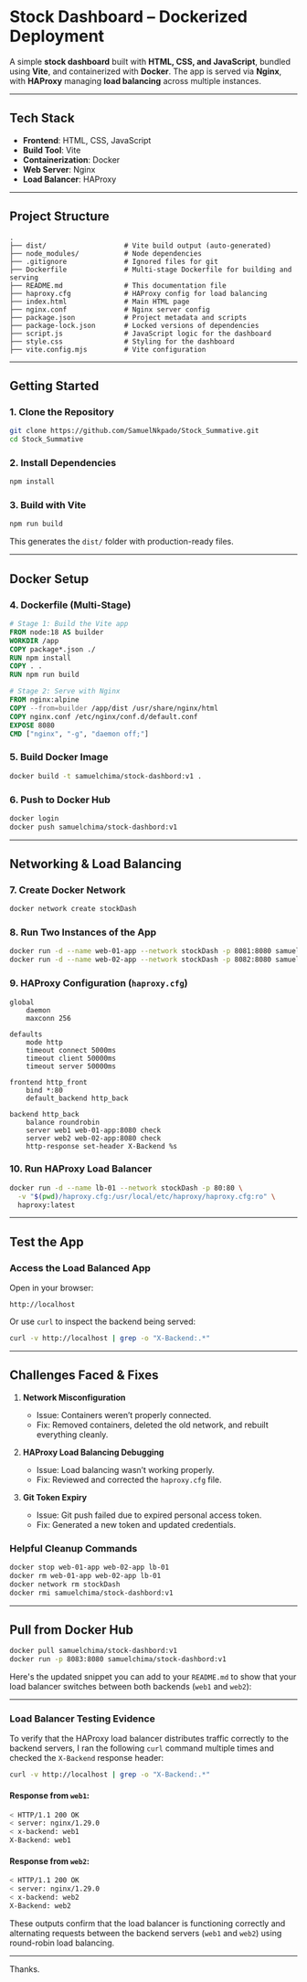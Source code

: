 #   Stock Dashboard – Dockerized Deployment



A simple **stock dashboard** built with **HTML, CSS, and JavaScript**, bundled using **Vite**, and containerized with **Docker**. The app is served via **Nginx**, with **HAProxy** managing **load balancing** across multiple instances.

---

##  Tech Stack

* **Frontend**: HTML, CSS, JavaScript
* **Build Tool**: Vite
* **Containerization**: Docker
* **Web Server**: Nginx
* **Load Balancer**: HAProxy

---

##  Project Structure

```
.
├── dist/                   # Vite build output (auto-generated)
├── node_modules/           # Node dependencies
├── .gitignore              # Ignored files for git
├── Dockerfile              # Multi-stage Dockerfile for building and serving
├── README.md               # This documentation file
├── haproxy.cfg             # HAProxy config for load balancing
├── index.html              # Main HTML page
├── nginx.conf              # Nginx server config
├── package.json            # Project metadata and scripts
├── package-lock.json       # Locked versions of dependencies
├── script.js               # JavaScript logic for the dashboard
├── style.css               # Styling for the dashboard
├── vite.config.mjs         # Vite configuration
```

---

##  Getting Started

### 1. Clone the Repository

```bash
git clone https://github.com/SamuelNkpado/Stock_Summative.git
cd Stock_Summative
```

### 2. Install Dependencies

```bash
npm install
```

### 3. Build with Vite

```bash
npm run build
```

This generates the `dist/` folder with production-ready files.

---

##  Docker Setup

### 4. Dockerfile (Multi-Stage)

```Dockerfile
# Stage 1: Build the Vite app
FROM node:18 AS builder
WORKDIR /app
COPY package*.json ./
RUN npm install
COPY . .
RUN npm run build

# Stage 2: Serve with Nginx
FROM nginx:alpine
COPY --from=builder /app/dist /usr/share/nginx/html
COPY nginx.conf /etc/nginx/conf.d/default.conf
EXPOSE 8080
CMD ["nginx", "-g", "daemon off;"]
```

### 5. Build Docker Image

```bash
docker build -t samuelchima/stock-dashbord:v1 .
```

### 6. Push to Docker Hub

```bash
docker login
docker push samuelchima/stock-dashbord:v1
```

---

##  Networking & Load Balancing

### 7. Create Docker Network

```bash
docker network create stockDash
```

### 8. Run Two Instances of the App

```bash
docker run -d --name web-01-app --network stockDash -p 8081:8080 samuelchima/stock-dashbord:v1
docker run -d --name web-02-app --network stockDash -p 8082:8080 samuelchima/stock-dashbord:v1
```

### 9. HAProxy Configuration (`haproxy.cfg`)

```haproxy
global
    daemon
    maxconn 256

defaults
    mode http
    timeout connect 5000ms
    timeout client 50000ms
    timeout server 50000ms

frontend http_front
    bind *:80
    default_backend http_back

backend http_back
    balance roundrobin
    server web1 web-01-app:8080 check
    server web2 web-02-app:8080 check
    http-response set-header X-Backend %s
```

### 10. Run HAProxy Load Balancer

```bash
docker run -d --name lb-01 --network stockDash -p 80:80 \
  -v "$(pwd)/haproxy.cfg:/usr/local/etc/haproxy/haproxy.cfg:ro" \
  haproxy:latest
```

---

##  Test the App

### Access the Load Balanced App

Open in your browser:

```
http://localhost
```

Or use `curl` to inspect the backend being served:

```bash
curl -v http://localhost | grep -o "X-Backend:.*"
```

---

##  Challenges Faced & Fixes

1. **Network Misconfiguration**

   * Issue: Containers weren’t properly connected.
   * Fix: Removed containers, deleted the old network, and rebuilt everything cleanly.

2. **HAProxy Load Balancing Debugging**

   * Issue: Load balancing wasn’t working properly.
   * Fix: Reviewed and corrected the `haproxy.cfg` file.

3. **Git Token Expiry**

   * Issue: Git push failed due to expired personal access token.
   * Fix: Generated a new token and updated credentials.

### Helpful Cleanup Commands

```bash
docker stop web-01-app web-02-app lb-01
docker rm web-01-app web-02-app lb-01
docker network rm stockDash
docker rmi samuelchima/stock-dashbord:v1
```

---

##  Pull from Docker Hub 

```bash
docker pull samuelchima/stock-dashbord:v1
docker run -p 8083:8080 samuelchima/stock-dashbord:v1
```

Here's the updated snippet you can add to your `README.md` to show that your load balancer switches between both backends (`web1` and `web2`):

---

###  Load Balancer Testing Evidence

To verify that the HAProxy load balancer distributes traffic correctly to the backend servers, I ran the following `curl` command multiple times and checked the `X-Backend` response header:

```bash
curl -v http://localhost | grep -o "X-Backend:.*"
```

####  Response from `web1`:

```bash
< HTTP/1.1 200 OK
< server: nginx/1.29.0
< x-backend: web1
X-Backend: web1
```

#### Response from `web2`:

```bash
< HTTP/1.1 200 OK
< server: nginx/1.29.0
< x-backend: web2
X-Backend: web2
```

These outputs confirm that the load balancer is functioning correctly and alternating requests between the backend servers (`web1` and `web2`) using round-robin load balancing.

---
Thanks.



